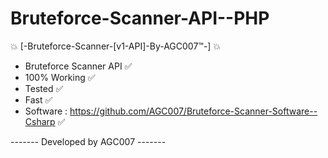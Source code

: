 # Bruteforce-Scanner-API--PHP
💥 [-Bruteforce-Scanner-[v1-API]-By-AGC007™-] 💥

- Bruteforce Scanner API ✅
- 100% Working ✅
- Tested ✅
- Fast ✅
- Software : https://github.com/AGC007/Bruteforce-Scanner-Software--Csharp ✅

------- Developed by AGC007 -------
